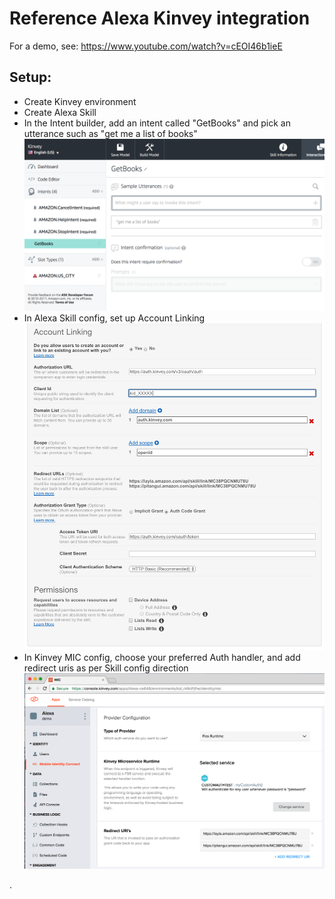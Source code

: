 # Reference Alexa Kinvey integration

For a demo, see: https://www.youtube.com/watch?v=cEOI46b1ieE

## Setup:

* Create Kinvey environment
* Create Alexa Skill
* In the Intent builder, add an intent called "GetBooks" and pick an utterance such as "get me a list of books"
  ![Intent config](alexaintent.png?raw=true "Intent config")
* In Alexa Skill config, set up Account Linking ![Account link config](alexaconfig.png?raw=true "Account link config")
* In Kinvey MIC config, choose your preferred Auth handler, and add redirect uris 
  as per Skill config direction ![MIC config](micconfig.png?raw=true "MIC config")

.

